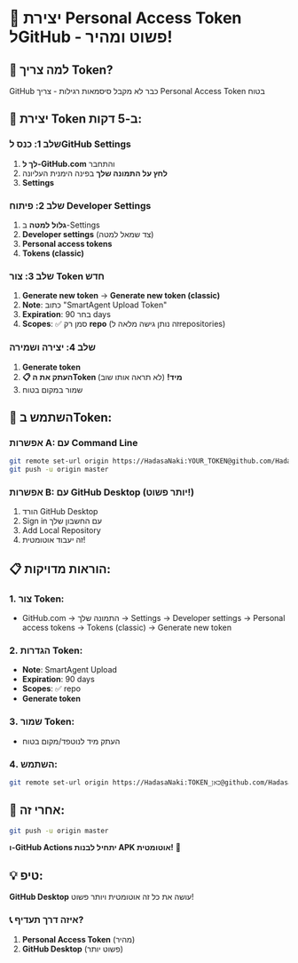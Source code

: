 # 🔑 יצירת Personal Access Token לGitHub - פשוט ומהיר!

## 🎯 למה צריך Token?
GitHub כבר לא מקבל סיסמאות רגילות - צריך Personal Access Token בטוח

## 🚀 יצירת Token ב-5 דקות:

### שלב 1: כנס לGitHub Settings
1. **לך ל-GitHub.com** והתחבר
2. **לחץ על התמונה שלך** בפינה הימנית העליונה
3. **Settings**

### שלב 2: פיתוח Developer Settings
1. **גלול למטה** ב-Settings
2. **Developer settings** (צד שמאל למטה)
3. **Personal access tokens**
4. **Tokens (classic)**

### שלב 3: צור Token חדש
1. **Generate new token** → **Generate new token (classic)**
2. **Note**: כתוב "SmartAgent Upload Token"
3. **Expiration**: בחר 90 days
4. **Scopes**: ✅ סמן רק **repo** (זה נותן גישה מלאה לrepositories)

### שלב 4: יצירה ושמירה
1. **Generate token**
2. **📋 העתק את הToken מיד!** (לא תראה אותו שוב)
3. שמור במקום בטוח

## 🔐 השתמש בToken:

### אפשרות A: עם Command Line
```bash
git remote set-url origin https://HadasaNaki:YOUR_TOKEN@github.com/HadasaNaki/auto-metting-agent.git
git push -u origin master
```

### אפשרות B: עם GitHub Desktop (יותר פשוט!)
1. הורד GitHub Desktop
2. Sign in עם החשבון שלך
3. Add Local Repository
4. זה יעבוד אוטומטית!

## 📋 הוראות מדויקות:

### 1. צור Token:
- GitHub.com → התמונה שלך → Settings → Developer settings → Personal access tokens → Tokens (classic) → Generate new token

### 2. הגדרות Token:
- **Note**: SmartAgent Upload
- **Expiration**: 90 days  
- **Scopes**: ✅ repo
- **Generate token**

### 3. שמור Token:
- העתק מיד לנוטפד/מקום בטוח

### 4. השתמש:
```bash
git remote set-url origin https://HadasaNaki:TOKEN_כאן@github.com/HadasaNaki/auto-metting-agent.git
```

## 🚀 אחרי זה:
```bash
git push -u origin master
```

**ו-GitHub Actions יתחיל לבנות APK אוטומטית!** 🎉

## 💡 טיפ:
**GitHub Desktop** עושה את כל זה אוטומטית ויותר פשוט!

### 📞 איזה דרך תעדיף?
1. **Personal Access Token** (מהיר)
2. **GitHub Desktop** (פשוט יותר)
